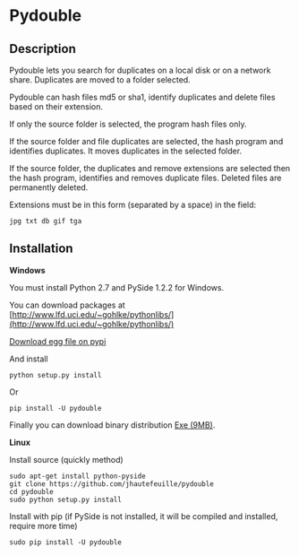 Pydouble
========

Description
-----------

Pydouble lets you search for duplicates on a local disk or on a network share. Duplicates are moved to a folder selected.

Pydouble can hash files md5 or sha1, identify duplicates and delete files based on their extension.

If only the source folder is selected, the program hash files only.

If the source folder and file duplicates are selected, the hash program and identifies duplicates. It moves duplicates in the selected folder.

If the source folder, the duplicates and remove extensions are selected then the hash program, identifies and removes duplicate files. Deleted files are permanently deleted.

Extensions must be in this form (separated by a space) in the field:

	jpg txt db gif tga


Installation
------------

**Windows**

You must install Python 2.7 and PySide 1.2.2 for Windows.

You can download packages at [http://www.lfd.uci.edu/~gohlke/pythonlibs/](http://www.lfd.uci.edu/~gohlke/pythonlibs/)

[Download egg file on pypi](https://pypi.python.org/pypi/pydouble)

And install

	python setup.py install

Or

	pip install -U pydouble

Finally you can download binary distribution [Exe (9MB)](http://shoota.org/pydouble/pydouble-1.4.zip).

**Linux**

Install source (quickly method)
	
	sudo apt-get install python-pyside
	git clone https://github.com/jhautefeuille/pydouble
	cd pydouble
	sudo python setup.py install

Install with pip (if PySide is not installed, it will be compiled and installed, require more time)

	sudo pip install -U pydouble



